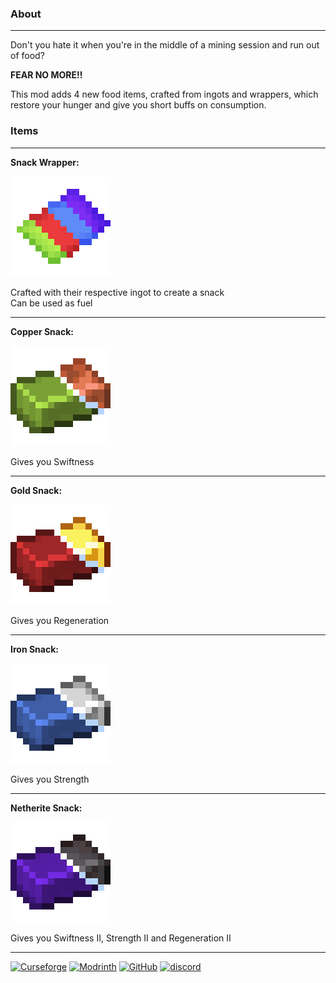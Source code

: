 ### About

___

Don't you hate it when you're in the middle of a mining session and run out of food?

**FEAR NO MORE!!**

This mod adds 4 new food items, crafted from ingots and wrappers, which restore your hunger and give you short buffs on consumption.

### Items

___

**Snack Wrapper:**

![Snack Wrapper](https://raw.githubusercontent.com/Peanut-Dev/edible-metals/refs/heads/master/assets/SnackWrapper.png)

Crafted with their respective ingot to create a snack   
Can be used as fuel

___

**Copper Snack:**

![Copper Snack](https://raw.githubusercontent.com/Peanut-Dev/edible-metals/refs/heads/master/assets/CopperSnack.png)

Gives you Swiftness

___

**Gold Snack:**

![Gold Snack](https://raw.githubusercontent.com/Peanut-Dev/edible-metals/refs/heads/master/assets/GoldSnack.png)

Gives you Regeneration

___

**Iron Snack:**

![Iron Snack](https://raw.githubusercontent.com/Peanut-Dev/edible-metals/refs/heads/master/assets/IronSnack.png)

Gives you Strength

___

**Netherite Snack:**

![Netherite Snack](https://raw.githubusercontent.com/Peanut-Dev/edible-metals/refs/heads/master/assets/NetheriteSnack.png)

Gives you Swiftness II, Strength II and Regeneration II

___

[![Curseforge](https://badges.penpow.dev/badges/available/curseforge/cozy-minimal.svg)](https://curseforge.com/minecraft/mc-mods/edible-metals) [![Modrinth](https://badges.penpow.dev/badges/available/modrinth/cozy-minimal.svg)](https://modrinth.com/mod/edible-metals) [![GitHub](https://badges.penpow.dev/badges/available/github/cozy-minimal.svg)](https://github.com/Peanut-Dev/edible-metals) [![discord](https://badges.penpow.dev/badges/social/discord-singular/cozy-minimal.svg)](https://discord.gg/TyfPRCrJ9E)
